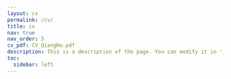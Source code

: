 ```yaml
---
layout: cv
permalink: /cv/
title: cv
nav: true
nav_order: 5
cv_pdf: CV_QiangHu.pdf
description: This is a description of the page. You can modify it in '_pages/cv.md'. You can also change or remove the top pdf download button.
toc:
  sidebar: left
---
```

